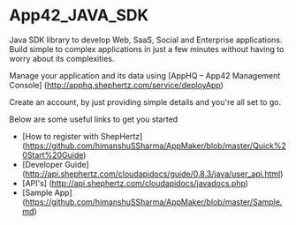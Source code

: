 App42_JAVA_SDK
================

Java SDK library to develop Web, SaaS, Social and Enterprise applications. 
Build simple to complex applications in just a few minutes without having to worry about its complexities. 

Manage your application and its data using [AppHQ – App42 Management Console] (http://apphq.shephertz.com/service/deployApp)

Create an account, by just providing simple details and you're all set to go. 

Below are some useful links to get you started 

 * [How to register with ShepHertz] (https://github.com/himanshuSSharma/AppMaker/blob/master/Quick%20Start%20Guide)
 * [Developer Guide] (http://api.shephertz.com/cloudapidocs/guide/0.8.3/java/user_api.html)
 * [API's] (http://api.shephertz.com/cloudapidocs/javadocs.php)
 * [Sample App] (https://github.com/himanshuSSharma/AppMaker/blob/master/Sample.md)
